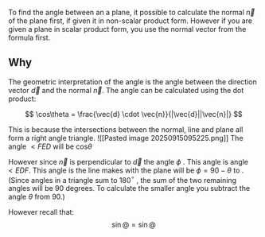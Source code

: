 To find the angle between an a plane, it possible to calculate the normal $\vec{n}$ of the plane first, if given it in non-scalar product form. However if you are given a plane in scalar product form, you use the normal vector from the formula first. 

## Why
The geometric interpretation of the angle is the angle between the direction vector $\vec{d}$ and the normal $\vec{n}$.  The angle can be calculated using the dot product:

$$
\cos\theta = \frac{\vec{d} \cdot  \vec{n}}{|\vec{d}||\vec{n}|}
$$



This is because the intersections between the normal, line and plane all form a right angle triangle.
![[Pasted image 20250915095225.png]]
The angle $<FED$ will be cos$\theta$

However since $\vec{n}$ is perpendicular to $\vec{d}$ the angle $\phi$ . This angle is angle $<EDF$. This angle is the line makes with the plane will be $\phi = 90 - \theta$ to .  (Since angles in a triangle sum to 180$^\circ$ , the sum of the two remaining angles will be 90 degrees. To calculate the smaller angle you subtract the angle $\theta$ from 90.)

However recall that:
$$
\sin@= \sin@
$$


